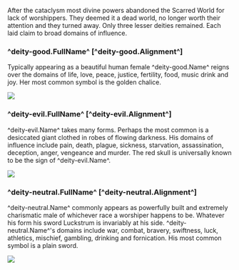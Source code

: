 After the cataclysm most divine powers abandoned the Scarred World for lack of worshippers. They deemed it a dead world, no longer worth their attention and they turned away. Only three lesser deities remained. Each laid claim to broad domains of influence.

### ^deity-good.FullName^ [^deity-good.Alignment^]

Typically appearing as a beautiful human female ^deity-good.Name^ reigns over the domains of life, love, peace, justice, fertility, food, music drink and joy. Her most common symbol is the golden chalice.

![](../images/chalice.png)

### ^deity-evil.FullName^ [^deity-evil.Alignment^]

^deity-evil.Name^ takes many forms. Perhaps the most common is a desiccated giant clothed in robes of flowing darkness. His domains of influence include pain, death, plague, sickness, starvation, assassination, deception, anger, vengeance and murder. The red skull is universally known to be the sign of ^deity-evil.Name^.

![](../images/red-skull.png)

### ^deity-neutral.FullName^ [^deity-neutral.Alignment^]
^deity-neutral.Name^ commonly appears as powerfully built and extremely charismatic male of whichever race a worshiper happens to be. Whatever his form his sword Luckstrum is invariably at his side. ^deity-neutral.Name^'s domains include war, combat, bravery, swiftness, luck, athletics, mischief, gambling, drinking and fornication. His most common symbol is a plain sword.

![](../images/sword.png)